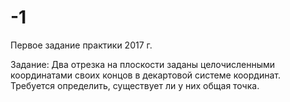 # -1
Первое задание практики 2017 г.

Задание: Два отрезка на плоскости заданы целочисленными координатами своих концов в декартовой системе координат. 
         Требуется определить, существует ли у них общая точка. 
